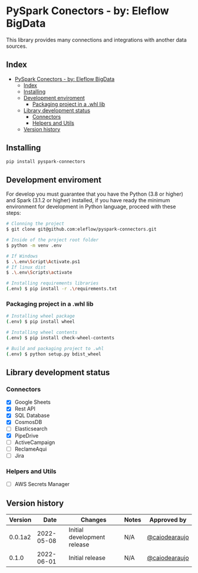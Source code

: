# PySpark Conectors - by: Eleflow BigData

This library provides many connections and integrations with another data sources.

## Index

- [PySpark Conectors - by: Eleflow BigData](#pyspark-conectors---by-eleflow-bigdata)
  - [Index](#index)
  - [Installing](#installing)
  - [Development enviroment](#development-enviroment)
    - [Packaging project in a .whl lib](#packaging-project-in-a-whl-lib)
  - [Library development status](#library-development-status)
    - [Connectors](#connectors)
    - [Helpers and Utils](#helpers-and-utils)
  - [Version history](#version-history)

## Installing

```bash
pip install pyspark-connectors
```

## Development enviroment

For develop you must guarantee that you have the Python (3.8 or higher) and Spark (3.1.2 or higher) installed, if you have ready the minimum environment for development in Python language, proceed with these steps:

```bash
# Clonning the project
$ git clone git@github.com:eleflow/pyspark-connectors.git

# Inside of the project root folder
$ python -m venv .env

# If Windows
$ .\.env\Script\Activate.ps1 
# If linux dist
$ .\.env\Scripts\activate

# Installing requirements libraries
(.env) $ pip install -r .\requirements.txt
```

### Packaging project in a .whl lib

```bash
# Installing wheel package
(.env) $ pip install wheel

# Installing wheel contents
(.env) $ pip install check-wheel-contents

# Build and packaging project to .whl
(.env) $ python setup.py bdist_wheel
```

## Library development status

### Connectors

- [x] Google Sheets
- [x] Rest API
- [x] SQL Database
- [x] CosmosDB
- [ ] Elasticsearch
- [x] PipeDrive
- [ ] ActiveCampaign
- [ ] ReclameAqui
- [ ] Jira

### Helpers and Utils

- [ ] AWS Secrets Manager

## Version history

| Version | Date | Changes | Notes | Approved by |
| --- | --- | --- | --- | --- |
| 0.0.1a2 | 2022-05-08 | Initial development release | N/A | [@caiodearaujo](https://github.com/caiodearaujo) |
| 0.1.0 | 2022-06-01 | Initial release | N/A | [@caiodearaujo](https://github.com/caiodearaujo) |
